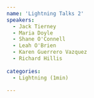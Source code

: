 ```yaml
---
name: 'Lightning Talks 2'
speakers:
  - Jack Tierney
  - Maria Doyle
  - Shane O'Connell
  - Leah O'Brien
  - Karen Guerrero Vazquez
  - Richard Hillis
 
categories:
  - Lightning (1min)

---
```

